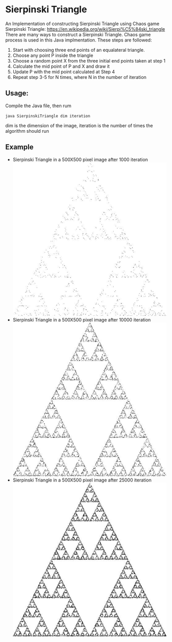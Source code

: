 # Sierpinski Triangle
An Implementation of constructing Sierpinski Triangle using Chaos game  
Sierpinski Triangle: https://en.wikipedia.org/wiki/Sierpi%C5%84ski_triangle  
There are many ways to construct a Sierpinski Triangle. Chaos game process is used in this Java implmentation. These steps are followed:
 1. Start with choosing three end points of an equalateral triangle.
 2. Choose any point P inside the triangle
 3. Choose a random point X from the three initial end points taken at step 1
 4. Calculate the mid point of P and X and draw it
 5. Update P with the mid point calculated at Step 4
 6. Repeat step 3-5 for N times, where N in the number of iteration
 
## Usage:
Compile the Java file, then rum

`java SierpinskiTriangle dim iteration`

dim is the dimension of the image, iteration is the number of times the algorithm should run


## Example
- Sierpinski Triangle in a 500X500 pixel image after 1000 iteration  
![Triangle1000](/images/SierpinskiTriangle_1000.jpg)
- Sierpinski Triangle in a 500X500 pixel image after 10000 iteration  
![Triangle10000](/images/SierpinskiTriangle_10000.jpg)
- Sierpinski Triangle in a 500X500 pixel image after 25000 iteration  
![Triangle25000](/images/SierpinskiTriangle_25000.jpg)



